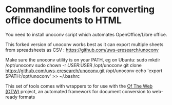 
# Commandline tools for converting office documents to HTML

You need to install unoconv script which automates OpenOffice/Libre office.

This forked version of unoconv works best as it can export multiple sheets from spreadsheets as CSV :  https://github.com/uws-eresearch/unoconv

Make sure the unoconv utility is on your PATH, eg on Ubuntu:
     sudo mkdir /opt/unoconv
     sudo chown -r $USER:$USER /opt/unoconv
     git clone https://github.com/uws-eresearch/unoconv.git /opt/unoconv
     echo 'export $PATH:/opt/unoconv' >> ~/.bashrc
     

This set of tools comes with wrappers to for use with the [Of The Web (OTW)](https://github.com/uws-eresearch/otw) project, an automated framework for document conversion to web-ready formats  

 
